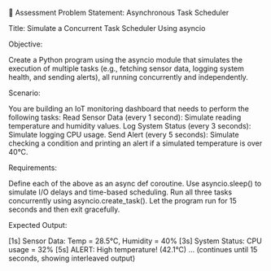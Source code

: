 🧪 Assessment Problem Statement: Asynchronous Task Scheduler


Title: Simulate a Concurrent Task Scheduler Using asyncio


Objective:

Create a Python program using the asyncio module that simulates the execution of multiple tasks (e.g., fetching sensor data, logging system health, and sending alerts), all running concurrently and independently.

Scenario:

You are building an IoT monitoring dashboard that needs to perform the following tasks:
Read Sensor Data (every 1 second): Simulate reading temperature and humidity values.
Log System Status (every 3 seconds): Simulate logging CPU usage.
Send Alert (every 5 seconds): Simulate checking a condition and printing an alert if a simulated temperature is over 40°C.

Requirements:

Define each of the above as an async def coroutine.
Use asyncio.sleep() to simulate I/O delays and time-based scheduling.
Run all three tasks concurrently using asyncio.create_task().
Let the program run for 15 seconds and then exit gracefully.

Expected Output:

[1s] Sensor Data: Temp = 28.5°C, Humidity = 40%
[3s] System Status: CPU usage = 32%
[5s] ALERT: High temperature! (42.1°C)
...
(continues until 15 seconds, showing interleaved output)


